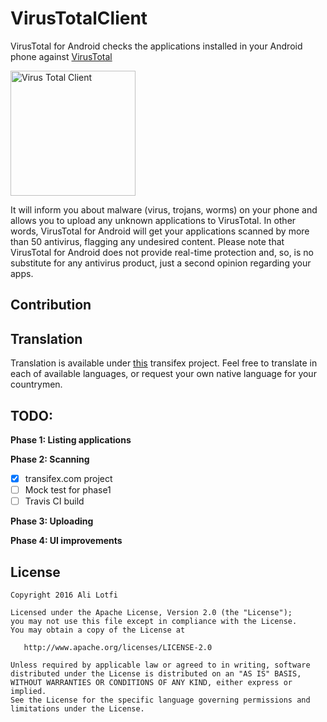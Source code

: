 VirusTotalClient
============

VirusTotal for Android checks the applications installed in your Android phone against
[VirusTotal](http://www.virustotal.com)

<img src="https://rawgit.com/alilotfi/VirusTotalClient/master/app/src/main/res/drawable-xxhdpi/img_logo.png" alt="Virus Total Client" width="200" height="200"/>

It will inform you about malware (virus, trojans, worms) on your phone and allows you to upload any
unknown applications to VirusTotal. In other words, VirusTotal for Android will get your
applications scanned by more than 50 antivirus, flagging any undesired content.
Please note that VirusTotal for Android does not provide real-time protection and, so, is no
substitute for any antivirus product, just a second opinion regarding your apps.

Contribution
-----

## Translation
Translation is available under [this](https://www.transifex.com/virus-total-client/virus-total-client/)
 transifex project. Feel free to translate in each of available languages, or request your own
 native language for your countrymen.

TODO:
--------

**Phase 1: Listing applications**

**Phase 2: Scanning**
- [X] transifex.com project
- [ ] Mock test for phase1
- [ ] Travis CI build

**Phase 3: Uploading**

**Phase 4: UI improvements**


License
-------

    Copyright 2016 Ali Lotfi

    Licensed under the Apache License, Version 2.0 (the "License");
    you may not use this file except in compliance with the License.
    You may obtain a copy of the License at

       http://www.apache.org/licenses/LICENSE-2.0

    Unless required by applicable law or agreed to in writing, software
    distributed under the License is distributed on an "AS IS" BASIS,
    WITHOUT WARRANTIES OR CONDITIONS OF ANY KIND, either express or implied.
    See the License for the specific language governing permissions and
    limitations under the License.
